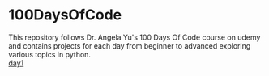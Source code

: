 # 100DaysOfCode
This repository follows Dr. Angela Yu's 100 Days Of Code course on udemy and contains projects for each day from beginner to advanced exploring various topics in python.  
[day1](https://github.com/guptaraghav01/100DaysOfCode/tree/master/day1)
